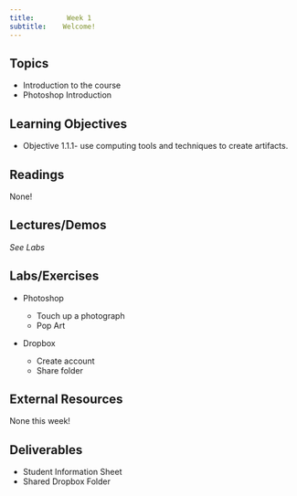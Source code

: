 ```yaml
---
title:        Week 1
subtitle:    Welcome!
---
```


Topics
-------

- Introduction to the course
- Photoshop Introduction



Learning Objectives
-------------------
 * Objective 1.1.1- use computing tools and techniques to create artifacts.



Readings
---------

None!


Lectures/Demos
---------------

*See Labs*


Labs/Exercises
--------------

- Photoshop
    - Touch up a photograph
    - Pop Art

- Dropbox
    - Create account
    - Share folder





External Resources
-----------------

None this week!


Deliverables
-------------

- Student Information Sheet
- Shared Dropbox Folder

